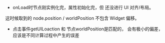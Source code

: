 - onLoad时节点刚实例化完，属性初始化完，但 还没进行 UI 对齐/布局。

这时候取到的 node.position / worldPosition 不包含 Widget 偏移。

- 点击事件getUILoaction 和 节点worldPosition是匹配的， 会有极小的偏差，应该是不同计算过程中产生的误差